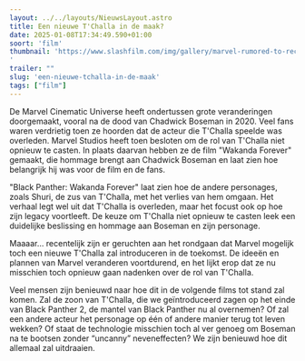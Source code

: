 ```yaml
---
layout: ../../layouts/NieuwsLayout.astro
title: Een nieuwe T'Challa in de maak?
date: 2025-01-08T17:34:49.590+01:00
soort: 'film'
thumbnail: 'https://www.slashfilm.com/img/gallery/marvel-rumored-to-recast-chadwick-bosemans-tchalla-ahead-of-black-panther-3/l-intro-1736349816.jpg
'
trailer: ""
slug: 'een-nieuwe-tchalla-in-de-maak'
tags: ["film"]
---
```


De Marvel Cinematic Universe heeft ondertussen grote veranderingen doorgemaakt,
vooral na de dood van Chadwick Boseman in 2020. Veel fans waren verdrietig toen
ze hoorden dat de acteur die T'Challa speelde was overleden. Marvel Studios
heeft toen besloten om de rol van T'Challa niet opnieuw te casten. In plaats
daarvan hebben ze de film "Wakanda Forever" gemaakt, die hommage brengt aan
Chadwick Boseman en laat zien hoe belangrijk hij was voor de film en de fans.

"Black Panther: Wakanda Forever" laat zien hoe de andere personages, zoals
Shuri, de zus van T'Challa, met het verlies van hem omgaan. Het verhaal legt wel
uit dat T'Challa is overleden, maar het focust ook op hoe zijn legacy
voortleeft. De keuze om T'Challa niet opnieuw te casten leek een duidelijke
beslissing en hommage aan Boseman en zijn personage.

Maaaar… recentelijk zijn er geruchten aan het rondgaan dat Marvel mogelijk toch
een nieuwe T'Challa zal introduceren in de toekomst. De ideeën en plannen van
Marvel veranderen voortdurend, en het lijkt erop dat ze nu misschien toch
opnieuw gaan nadenken over de rol van T'Challa.

Veel mensen zijn benieuwd naar hoe dit in de volgende films tot stand zal komen.
Zal de zoon van T'Challa, die we geïntroduceerd zagen op het einde van Black
Panther 2, de mantel van Black Panther nu al overnemen? Of zal een andere acteur
het personage op één of andere manier terug tot leven wekken? Of staat de
technologie misschien toch al ver genoeg om Boseman na te bootsen zonder
“uncanny” neveneffecten? We zijn benieuwd hoe dit allemaal zal uitdraaien.